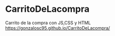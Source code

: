 # CarritoDeLacompra
Carrito de la compra con JS,CSS y HTML
https://gonzalosc95.github.io/CarritoDeLacompra/
